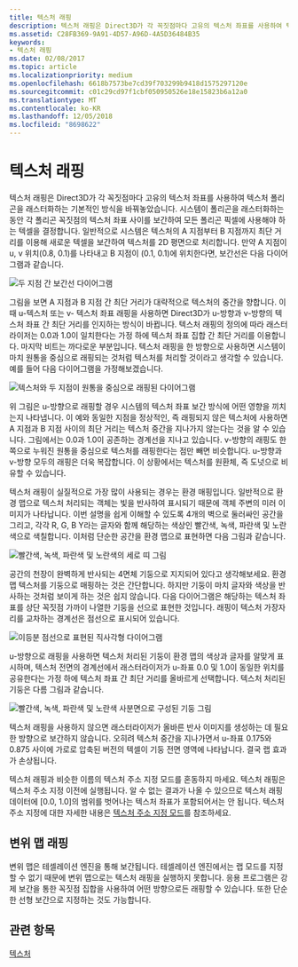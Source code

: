 ```yaml
---
title: 텍스처 래핑
description: 텍스처 래핑은 Direct3D가 각 꼭짓점마다 고유의 텍스처 좌표를 사용하여 텍스처 폴리곤을 래스터화하는 기본적인 방식을 바꿔놓았습니다.
ms.assetid: C28FB369-9A91-4D57-A96D-4A5D36484B35
keywords:
- 텍스처 래핑
ms.date: 02/08/2017
ms.topic: article
ms.localizationpriority: medium
ms.openlocfilehash: 6618b7573be7cd39f703299b9418d1575297120e
ms.sourcegitcommit: c01c29cd97f1cbf050950526e18e15823b6a12a0
ms.translationtype: MT
ms.contentlocale: ko-KR
ms.lasthandoff: 12/05/2018
ms.locfileid: "8698622"
---
```

# <a name="texture-wrapping"></a>텍스처 래핑


텍스처 래핑은 Direct3D가 각 꼭짓점마다 고유의 텍스처 좌표를 사용하여 텍스처 폴리곤을 래스터화하는 기본적인 방식을 바꿔놓았습니다. 시스템이 폴리곤을 래스터화하는 동안 각 폴리곤 꼭짓점의 텍스처 좌표 사이를 보간하여 모든 폴리곤 픽셀에 사용해야 하는 텍셀을 결정합니다. 일반적으로 시스템은 텍스처의 A 지점부터 B 지점까지 최단 거리를 이용해 새로운 텍셀을 보간하여 텍스처를 2D 평면으로 처리합니다. 만약 A 지점이 u, v 위치(0.8, 0.1)를 나타내고 B 지점이 (0.1, 0.1)에 위치한다면, 보간선은 다음 다이어그램과 같습니다.

![두 지점 간 보간선 다이어그램](images/interp1.png)

그림을 보면 A 지점과 B 지점 간 최단 거리가 대략적으로 텍스처의 중간을 향합니다. 이때 u-텍스처 또는 v- 텍스처 좌표 래핑을 사용하면 Direct3D가 u-방향과 v-방향의 텍스처 좌표 간 최단 거리를 인지하는 방식이 바뀝니다. 텍스처 래핑의 정의에 따라 래스터라이저는 0.0과 1.0이 일치한다는 가정 하에 텍스처 좌표 집합 간 최단 거리를 이용합니다. 마지막 비트는 까다로운 부분입니다. 텍스처 래핑을 한 방향으로 사용하면 시스템이 마치 원통을 중심으로 래핑되는 것처럼 텍스처를 처리할 것이라고 생각할 수 있습니다. 예를 들어 다음 다이어그램을 가정해보겠습니다.

![텍스처와 두 지점이 원통을 중심으로 래핑된 다이어그램](images/interp2.png)

위 그림은 u-방향으로 래핑할 경우 시스템의 텍스처 좌표 보간 방식에 어떤 영향을 끼치는지 나타냅니다. 이 예와 동일한 지점을 정상적인, 즉 래핑되지 않은 텍스처에 사용하면 A 지점과 B 지점 사이의 최단 거리는 텍스처 중간을 지나가지 않는다는 것을 알 수 있습니다. 그림에서는 0.0과 1.0이 공존하는 경계선을 지나고 있습니다. v-방향의 래핑도 한쪽으로 누워진 원통을 중심으로 텍스처를 래핑한다는 점만 빼면 비슷합니다. u-방향과 v-방향 모두의 래핑은 더욱 복잡합니다. 이 상황에서는 텍스처를 원환체, 즉 도넛으로 비유할 수 있습니다.

텍스처 래핑이 실질적으로 가장 많이 사용되는 경우는 환경 매핑입니다. 일반적으로 환경 맵으로 텍스처 처리되는 객체는 빛을 반사하여 표시되기 때문에 객체 주변의 미러 이미지가 나타납니다. 이번 설명을 쉽게 이해할 수 있도록 4개의 벽으로 둘러싸인 공간을 그리고, 각각 R, G, B Y라는 글자와 함께 해당하는 색상인 빨간색, 녹색, 파란색 및 노란색으로 색칠합니다. 이처럼 단순한 공간을 환경 맵으로 표현하면 다음 그림과 같습니다.

![빨간색, 녹색, 파란색 및 노란색의 세로 띠 그림](images/envmap.png)

공간의 천장이 완벽하게 반사되는 4면체 기둥으로 지지되어 있다고 생각해보세요. 환경 맵 텍스처를 기둥으로 매핑하는 것은 간단합니다. 하지만 기둥이 마치 글자와 색상을 반사하는 것처럼 보이게 하는 것은 쉽지 않습니다. 다음 다이어그램은 해당하는 텍스처 좌표를 상단 꼭짓점 가까이 나열한 기둥을 선으로 표현한 것입니다. 래핑이 텍스처 가장자리를 교차하는 경계선은 점선으로 표시되어 있습니다.

![이등분 점선으로 표현된 직사각형 다이어그램](images/seam.png)

u-방향으로 래핑을 사용하면 텍스처 처리된 기둥이 환경 맵의 색상과 글자를 알맞게 표시하며, 텍스처 전면의 경계선에서 래스터라이저가 u-좌표 0.0 및 1.0이 동일한 위치를 공유한다는 가정 하에 텍스처 좌표 간 최단 거리를 올바르게 선택합니다. 텍스처 처리된 기둥은 다름 그림과 같습니다.

![빨간색, 녹색, 파란색 및 노란색 사분면으로 구성된 기둥 그림](images/tex-seam.png)

텍스처 래핑을 사용하지 않으면 래스터라이저가 올바른 반사 이미지를 생성하는 데 필요한 방향으로 보간하지 않습니다. 오히려 텍스처 중간을 지나가면서 u-좌표 0.175와 0.875 사이에 가로로 압축된 버전의 텍셀이 기둥 전면 영역에 나타납니다. 결국 랩 효과가 손상됩니다.

텍스처 래핑과 비슷한 이름의 텍스처 주소 지정 모드를 혼동하지 마세요. 텍스처 래핑은 텍스처 주소 지정 이전에 실행됩니다. 알 수 없는 결과가 나올 수 있으므로 텍스처 래핑 데이터에 \[0.0, 1.0\]의 범위를 벗어나는 텍스처 좌표가 포함되어서는 안 됩니다. 텍스처 주소 지정에 대한 자세한 내용은 [텍스처 주소 지정 모드](texture-addressing-modes.md)를 참조하세요.

## <a name="span-iddisplacementmapwrappingspanspan-iddisplacementmapwrappingspanspan-iddisplacementmapwrappingspandisplacement-map-wrapping"></a><span id="Displacement_Map_Wrapping"></span><span id="displacement_map_wrapping"></span><span id="DISPLACEMENT_MAP_WRAPPING"></span>변위 맵 래핑


변위 맵은 테셀레이션 엔진을 통해 보간됩니다. 테셀레이션 엔진에서는 랩 모드를 지정할 수 없기 때문에 변위 맵으로는 텍스처 래핑을 실행하지 못합니다. 응용 프로그램은 강제 보간을 통한 꼭짓점 집합을 사용하여 어떤 방향으로든 래핑할 수 있습니다. 또한 단순한 선형 보간으로 지정하는 것도 가능합니다.

## <a name="span-idrelated-topicsspanrelated-topics"></a><span id="related-topics"></span>관련 항목


[텍스처](textures.md)

 

 




